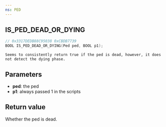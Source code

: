 ```yaml
---
ns: PED
---
```

## IS_PED_DEAD_OR_DYING

```c
// 0x3317DEDB88C95038 0xCBDB7739
BOOL IS_PED_DEAD_OR_DYING(Ped ped, BOOL p1);
```

```
Seems to consistently return true if the ped is dead, however, it does not detect the dying phase.
```

## Parameters
* **ped**: the ped
* **p1**: always passed 1 in the scripts

## Return value
Whether the ped is dead.
